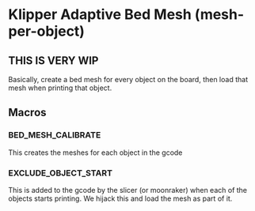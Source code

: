 # Klipper Adaptive Bed Mesh (mesh-per-object)

## THIS IS VERY WIP

Basically, create a bed mesh for every object on the board, then load that mesh when printing that object.

## Macros

### BED_MESH_CALIBRATE

This creates the meshes for each object in the gcode

### EXCLUDE_OBJECT_START

This is added to the gcode by the slicer (or moonraker) when each of the objects starts printing. We hijack this and load the mesh as part of it.

